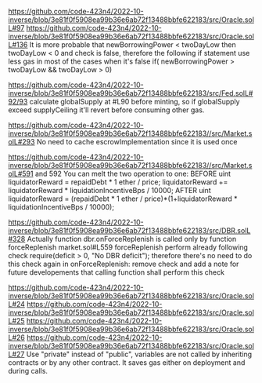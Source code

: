 
https://github.com/code-423n4/2022-10-inverse/blob/3e81f0f5908ea99b36e6ab72f13488bbfe622183/src/Oracle.solL#97
https://github.com/code-423n4/2022-10-inverse/blob/3e81f0f5908ea99b36e6ab72f13488bbfe622183/src/Oracle.solL#136
It is more probable that newBorrowingPower < twoDayLow then twoDayLow < 0 and check is false, therefore the following if statement
use less gas in most of the cases when it's false
if( newBorrowingPower > twoDayLow && twoDayLow > 0)


https://github.com/code-423n4/2022-10-inverse/blob/3e81f0f5908ea99b36e6ab72f13488bbfe622183/src/Fed.solL#92/93
calculate globalSupply at #L90 before minting, so if globalSupply exceed supplyCeiling it'll revert before consuming other gas.


https://github.com/code-423n4/2022-10-inverse/blob/3e81f0f5908ea99b36e6ab72f13488bbfe622183//src/Market.solL#293
No need to cache escrowImplementation since it is used once


https://github.com/code-423n4/2022-10-inverse/blob/3e81f0f5908ea99b36e6ab72f13488bbfe622183//src/Market.solL#591 and 592
You can melt the two operation to one:
BEFORE
        uint liquidatorReward = repaidDebt * 1 ether / price;
        liquidatorReward += liquidatorReward * liquidationIncentiveBps / 10000;
AFTER
        uint liquidatorReward = (repaidDebt * 1 ether / price)*(1+liquidatorReward * liquidationIncentiveBps / 10000);


https://github.com/code-423n4/2022-10-inverse/blob/3e81f0f5908ea99b36e6ab72f13488bbfe622183/src/DBR.solL#328
Actually function dbr.onForceReplenish is called only by function forceReplenish market.sol#L559
forceReplenish perform already following check require(deficit > 0, "No DBR deficit"); 
therefore there's no need to do this check again in onForceReplenish: remove check and add a note for future developements that calling function shall perform this check


https://github.com/code-423n4/2022-10-inverse/blob/3e81f0f5908ea99b36e6ab72f13488bbfe622183/src/Oracle.solL#24
https://github.com/code-423n4/2022-10-inverse/blob/3e81f0f5908ea99b36e6ab72f13488bbfe622183/src/Oracle.solL#25
https://github.com/code-423n4/2022-10-inverse/blob/3e81f0f5908ea99b36e6ab72f13488bbfe622183/src/Oracle.solL#26
https://github.com/code-423n4/2022-10-inverse/blob/3e81f0f5908ea99b36e6ab72f13488bbfe622183/src/Oracle.solL#27
Use "private" instead of "public", variables are not called by inheriting contracts or by any other contract.
It saves gas either on deployment and during calls.
